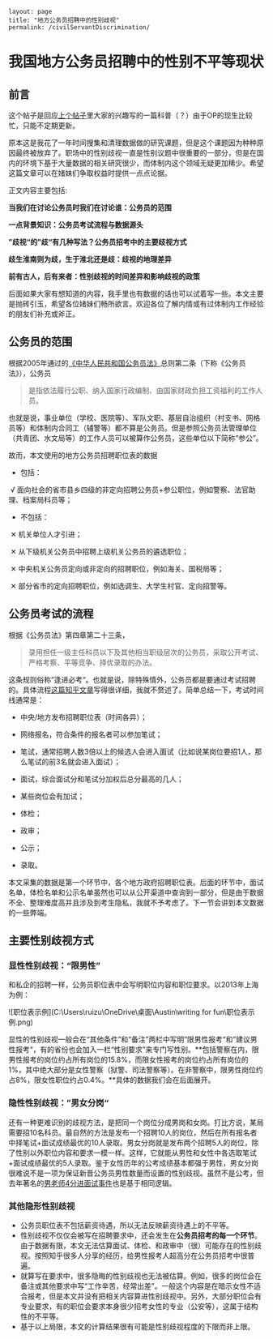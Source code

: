 ```shell
layout: page
title: "地方公务员招聘中的性别歧视"
permalink: /civilServantDiscrimination/
```



# 我国地方公务员招聘中的性别不平等现状

## 前言

这个帖子是回应[上个帖子](https://womenoverseas.com/t/topic/27099)里大家的兴趣写的一篇科普（？）由于OP的现生比较忙，只能不定期更新。

原本这是我花了一年时间搜集和清理数据做的研究课题，但是这个课题因为种种原因最终被放弃了。职场中的性别歧视一直是性别议题中很重要的一部分，但是在国内的环境下基于大量数据的相关研究很少，而体制内这个领域无疑更加稀少。希望这篇文章可以在媎妹们争取权益时提供一点点论据。

正文内容主要包括:

**当我们在讨论公务员时我们在讨论谁：公务员的范围**

**一点背景知识：公务员考试流程与数据源头**

**”歧视“的”歧“有几种写法？公务员招考中的主要歧视方式**

**歧生淮南则为歧，生于淮北还是歧：歧视的地理差异**

**前有古人，后有来者：性别歧视的时间差异和影响歧视的政策**

后面如果大家有想知道的内容，我手里也有数据的话也可以试着写一些。本文主要是抛砖引玉，希望各位媎妹们畅所欲言。欢迎各位了解内情或有过体制内工作经验的朋友们补充或斧正。

## 公务员的范围

根据2005年通过的[《中华人民共和国公务员法》](http://www.gov.cn/guowuyuan/2018-12/30/content_5353490.htm)总则第二条（下称《公务员法》），公务员

> 是指依法履行公职、纳入国家行政编制、由国家财政负担工资福利的工作人员。 

也就是说，事业单位（学校、医院等）、军队文职、基层自治组织（村支书、网格员等）和体制内合同工（辅警等）都不算是公务员。但是参照公务员法管理单位（共青团、水文局等）的工作人员可以被算作公务员，这些单位以下简称“参公”。

故而，本文使用的地方公务员招聘职位表的数据

- 包括：

​	√	面向社会的省市县乡四级的非定向招聘公务员+参公职位，例如警察、法官助理、档案局科员等；

- 不包括：

​	✕	机关单位人才引进；

​	✕	从下级机关公务员中招聘上级机关公务员的遴选职位；

​	✕	中央机关公务员定向或非定向的招聘职位，例如海关、国税局等；

​	✕	部分省市的定向招聘职位，例如选调生、大学生村官、定向招警等。

## 公务员考试的流程

根据《公务员法》第四章第二十三条，

> 录用担任一级主任科员以下及其他相当职级层次的公务员，采取公开考试、严格考察、平等竞争、择优录取的办法。

这条规则俗称”逢进必考“。也就是说，除特殊情外，公务员都是要通过考试招聘的。具体流程[这篇知乎文章](https://zhuanlan.zhihu.com/p/341322480)写得很详细，我就不赘述了。简单总结一下，考试时间线通常是：

- 中央/地方发布招聘职位表（时间各异）；

- 网络报名，符合条件的报名者可以参加笔试；

- 笔试，通常招聘人数3倍以上的候选人会进入面试（比如说某岗位要招1人，那么笔试的前3名就会进入面试）；

- 面试，综合面试分和笔试分加权后总分最高的几人；

- 某些岗位会有加试；

- 体检；

- 政审；

- 公示；

- 录取。

本文采集的数据是第一个环节中，各个地方政府招聘职位表。后面的环节中，面试名单，体检名单和公示名单虽然也可以从公开渠道中查询到一部分，但是由于数据不全、整理难度高并且涉及到考生隐私，我就不予考虑了。下一节会讲到本文数据的一些弊端。

## 主要性别歧视方式

### 显性性别歧视：“限男性”

和私企的招聘一样，公务员职位表中会写明职位内容和职位要求。以2013年上海为例：

![职位表示例](C:\Users\ruizu\OneDrive\桌面\Austin\writing for fun\职位表示例.png)

显性的性别歧视一般会在“其他条件”和“备注”两栏中写明”限男性报考“和”建议男性报考“，有的省份也会加入一栏“性别要求”来专门写性别。**包括警察在内，限男性报考的岗位约占所有岗位的15.8%，而限女性报考的岗位约占所有岗位的1%，其中绝大部分是女性警察（狱警、司法警察等）。在非警察中，限男性岗位约占8%，限女性职位约占0.4%。**具体的数据我们会在后面展开。

### 隐性性别歧视：”男女分岗“

还有一种更难识别的歧视方法，是把同一个岗位分成男岗和女岗。打比方说，某局需要招10名科员。最自然的方法是发布一个招聘10人的岗位，然后在所有报名者中择笔试+面试成绩最优的10人录取。男女分岗就是发布两个招聘5人的岗位，除了性别以外职位内容和要求一模一样。这样，它就能从男性和女性中各选取笔试+面试成绩最优的5人录取。鉴于女性历年的公考成绩基本都强于男性，男女分岗很难说不是一项为保证新晋公务员男性数量而设置的性别歧视。虽然不是公考，但去年著名的[男老师4分进面试事件](https://new.qq.com/omn/20210604/20210604A068AK00.html)也是基于相同逻辑。

### 其他隐形性别歧视

- 公务员职位表不包括薪资待遇，所以无法反映薪资待遇上的不平等。
- 性别歧视不仅仅会被写在招聘要求中，还会发生在**公务员招考的每一个环节**。由于数据有限，本文无法估算面试、体检、和政审中（很）可能存在的性别歧视。按照知乎很多人分享的经历，给男性报考人超高分在公务员招考中很普遍。
- 就算写在要求中，很多隐晦的性别歧视也无法被估算。例如，很多的岗位会在备注或其他要求中写“工作辛苦，经常出差”。一般这个内容是在暗示女性不适合报考，但是本文并没有把相关内容算进性别歧视中。另外，大部分职位会有专业要求，有的职位会要求本身很少招考女性的专业（公安等），这属于结构性的不平等。
- 基于以上局限，本文的计算结果很有可能是性别歧视程度的下限而非上限。